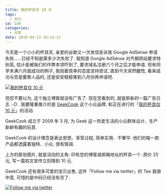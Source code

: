 ```yaml
---
title: 我的杯具仅 10 元
tags:
  - 文化
id: 149
categories:
  - 分享
date: 2010-04-13 19:14:21
---
```


今天是一个小小的杯具天, 亲爱的谷歌又一次发信告诉我 Google AdSense 申请失败……已经不知是第多少次失败了. 我知道 Google AdSense 对兲朝网站要求特别高, 估计是被我们的作弊本领吓到了, 要求域名注册六个月之后才能申请. 但有同学未满六月就成功的例子, 我抱着侥幸的态度坚持尝试, 直到今天突然醒悟, 看来成功与否是要靠人品的, 还是安安稳稳等到八月份再申请吧.

[![我的杯具仅 10 元](//beamnote-img.oss-cn-shanghai.aliyuncs.com/2010/cup.jpg)](//beamnote-img.oss-cn-shanghai.aliyuncs.com/2010/cup.jpg)<!-- more -->

但您不要以为, 这个独立博客就没有广告了. 现在您看到的, 就是崭新的一篇广告日志 :-D . 我要隆重推介的是 [GeekCook](http://GeekCook.net) 这个小众品牌, 和正在进行的「[我的杯具仅 10 元](http://www.geekcook.net/?page_id=1083)」的活动.

GeekCook 成立于 2009 年 3 月, 为 Geek 这一热爱生活的小众群体设计、生产新鲜有趣的玩意.

GeekCook 的设计理念是表达思想、享受过程; 简单实用、不奢华. 他们的每一款产品都透露着独特、小众, 很有情调.

上方的那张图片, 就是活动的主角: 印有您的博客或邮箱地址的杯具一个. 原价 25 元, 写一篇软文宣传立刻降到 10 元.

GeekCook 还有很多可爱的宝贝出售, 这件「Follow me via twitter」的 Tee 我很中意, 可惜的是中码已经没有货了.

[![Follow me via twitter](//beamnote-img.oss-cn-shanghai.aliyuncs.com/2010/follow-me-via-twitter.jpg)](//beamnote-img.oss-cn-shanghai.aliyuncs.com/2010/follow-me-via-twitter.jpg)
